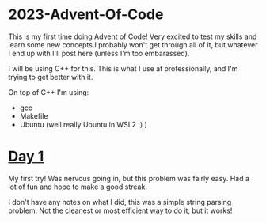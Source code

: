 # 2023-Advent-Of-Code
This is my first time doing Advent of Code! Very excited to test my skills and learn some new concepts.I probably won't get through all of it, but whatever I end up with I'll post here (unless I'm too embarassed).

I will be using C++ for this. This is what I use at professionally, and I'm trying to get better with it.

On top of C++ I'm using:
- gcc
- Makefile
- Ubuntu (well really Ubuntu in WSL2 :) )


# [Day 1](https://github.com/nategillette/2023-Advent-Of-Code/tree/main/day1)
My first try! Was nervous going in, but this problem was fairly easy. Had a lot of fun and hope to make a good streak. 

I don't have any notes on what I did, this was a simple string parsing problem. Not the cleanest or most efficient way to do it, but it works!
